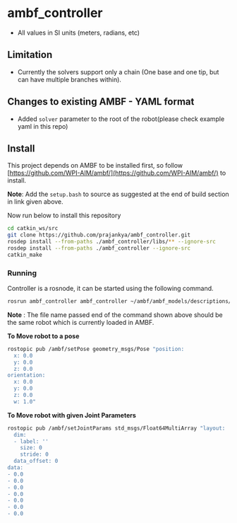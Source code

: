 # ambf_controller

- All values in SI units (meters, radians, etc)

## Limitation
- Currently the solvers support only a chain (One base and one tip, but can have multiple branches within).

## Changes to existing AMBF - YAML format
- Added `solver` parameter to the root of the robot(please check example yaml in this repo)

## Install
This project depends on AMBF to be installed first, so follow [https://github.com/WPI-AIM/ambf/](https://github.com/WPI-AIM/ambf/) to install.

**Note**: Add the `setup.bash` to source as suggested at the end of build section in link given above.

Now run below to install this repository

```bash
cd catkin_ws/src
git clone https://github.com/prajankya/ambf_controller.git
rosdep install --from-paths ./ambf_controller/libs/** --ignore-src
rosdep install --from-paths ./ambf_controller --ignore-src
catkin_make
```

### Running

Controller is a rosnode, it can be started using the following command.

```bash
rosrun ambf_controller ambf_controller ~/ambf/ambf_models/descriptions/multi-bodies/robots/blender-kuka.yaml
```

**Note** : The file name passed end of the command shown above should be the same robot which is currently loaded in AMBF.

**To Move robot to a pose**
```bash
rostopic pub /ambf/setPose geometry_msgs/Pose "position:
  x: 0.0
  y: 0.0
  z: 0.0
orientation:
  x: 0.0
  y: 0.0
  z: 0.0
  w: 1.0"
```

**To Move robot with given Joint Parameters**
```bash
rostopic pub /ambf/setJointParams std_msgs/Float64MultiArray "layout:
  dim:  
  - label: ''
    size: 0
    stride: 0
  data_offset: 0
data:   
- 0.0
- 0.0
- 0.0
- 0.0   
- 0.0
- 0.0
- 0.0
```